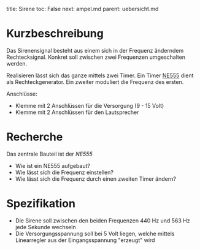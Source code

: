 title: Sirene
toc: False
next: ampel.md
parent: uebersicht.md

# Kurzbeschreibung
Das Sirenensignal besteht aus einem sich in der Frequenz änderndem Rechtecksignal. Konkret soll zwischen zwei Frequenzen
umgeschalten werden.

Realisieren lässt sich das ganze mittels zwei Timer. Ein Timer [NE555](https://de.wikipedia.org/wiki/NE555) dient als
Rechteckgenerator. Ein zweiter moduliert die Frequenz des ersten.

Anschlüsse:

* Klemme mit 2 Anschlüssen für die Versorgung (9 - 15 Volt)
* Klemme mit 2 Anschlüssen für den Lautsprecher

# Recherche
Das zentrale Bauteil ist der *NE555*

* Wie ist ein NE555 aufgebaut?
* Wie lässt sich die Frequenz einstellen?
* Wie lässt sich die Frequenz durch einen zweiten Timer ändern?

# Spezifikation
* Die Sirene soll zwischen den beiden Frequenzen 440 Hz und 563 Hz jede Sekunde wechseln
* Die Versorgungsspannung soll bei 5 Volt liegen, welche mittels Linearregler aus der Eingangsspannung "erzeugt" wird
